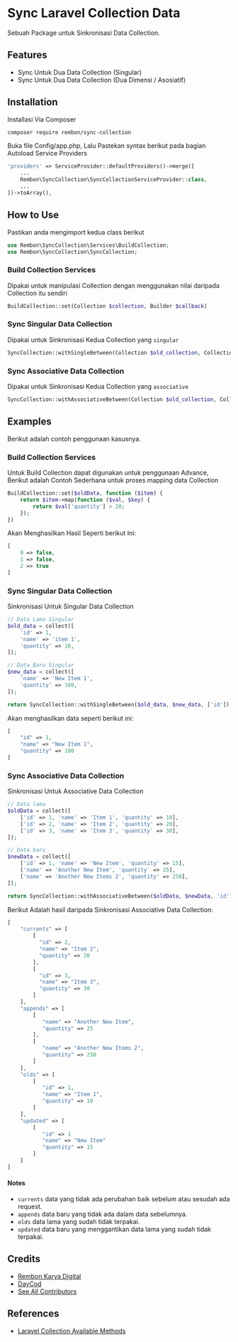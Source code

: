 # Sync Laravel Collection Data
Sebuah Package untuk Sinkronisasi Data Collection.

## Features
- Sync Untuk Dua Data Collection (Singular)
- Sync Untuk Dua Data Collection (Dua Dimensi / Asosiatif)

## Installation
Installasi Via Composer
```bash
composer require rembon/sync-collection
```

Buka file Config/app.php, Lalu Pastekan syntax berikut pada bagian Autoload Service Providers
```php
'providers' => ServiceProvider::defaultProviders()->merge([
    ...
    Rembon\SyncCollection\SyncCollectionServiceProvider::class,
    ...
])->toArray(),
```

## How to Use
Pastikan anda mengimport kedua class berikut
```php
use Rembon\SyncCollection\Services\BuildCollection;
use Rembon\SyncCollection\SyncCollection;
```

### Build Collection Services
Dipakai untuk manipulasi Collection dengan menggunakan nilai daripada Collection itu sendiri
```php
BuildCollection::set(Collection $collection, Builder $callback)
```

### Sync Singular Data Collection
Dipakai untuk Sinkronisasi Kedua Collection yang `singular`
```php
SyncCollection::withSingleBetween(Collection $old_collection, Collection $new_collection, array $unique_key_to_protect);
```

### Sync Associative Data Collection
Dipakai untuk Sinkronisasi Kedua Collection yang `associative`
```php
SyncCollection::withAssociativeBetween(Collection $old_collection, Collection $new_collection, string $unique_key);
```

## Examples
Berikut adalah contoh penggunaan kasusnya.

### Build Collection Services
Untuk Build Collection dapat digunakan untuk penggunaan Advance, Berikut adalah Contoh Sederhana untuk proses mapping data Collection
```php
BuildCollection::set($oldData, function ($item) {
    return $item->map(function ($val, $key) {
        return $val['quantity'] > 20;
    });
})
```

Akan Menghasilkan Hasil Seperti berikut Ini:
```php
[
    0 => false,
    1 => false,
    2 => true
]
```

### Sync Singular Data Collection
Sinkronisasi Untuk Singular Data Collection
```php
// Data Lama Singular
$old_data = collect([
    'id' => 1,
    'name' => 'item 1',
    'quantity' => 10,
]);

// Data Baru Singular
$new_data = collect([
    'name' => 'New Item 1',
    'quantity' => 100,
]);

return SyncCollection::withSingleBetween($old_data, $new_data, ['id']);
```

Akan menghasilkan data seperti berikut ini:
```php
[
    "id" => 1,
    "name" => "New Item 1",
    "quantity" => 100
]
```

### Sync Associative Data Collection
Sinkronisasi Untuk Associative Data Collection
```php
// Data lama
$oldData = collect([
    ['id' => 1, 'name' => 'Item 1', 'quantity' => 10],
    ['id' => 2, 'name' => 'Item 2', 'quantity' => 20],
    ['id' => 3, 'name' => 'Item 3', 'quantity' => 30],
]);

// Data baru
$newData = collect([
    ['id' => 1, 'name' => 'New Item', 'quantity' => 15],
    ['name' => 'Another New Item', 'quantity' => 25],
    ['name' => 'Another New Items 2', 'quantity' => 250],
]);

return SyncCollection::withAssociativeBetween($oldData, $newData, 'id');
```

Berikut Adalah hasil daripada Sinkronisasi Associative Data Collection:
```php
[
    "currents" => [
        [
          "id" => 2, 
          "name" => "Item 2",
          "quantity" => 20
        ],
        [
          "id" => 3,
          "name" => "Item 3",
          "quantity" => 30
        ]
    ],
    "appends" => [
        [
           "name" => "Another New Item",
           "quantity" => 25
        ],
        [
           "name" => "Another New Items 2",
           "quantity" => 250
        ]
    ],
    "olds" => [
        [
           "id" => 1,
           "name" => "Item 1",
           "quantity" => 10
        ]
    ],
    "updated" => [
        [
           "id" => 1
           "name" => "New Item"
           "quantity" => 15
        ]
    ]
]
```
#### Notes
- `currents` data yang tidak ada perubahan baik sebelum atau sesudah ada request.
- `appends` data baru yang tidak ada dalam data sebelumnya.
- `olds` data lama yang sudah tidak terpakai.
- `updated` data baru yang menggantikan data lama yang sudah tidak terpakai.

## Credits
- [Rembon Karya Digital](https://github.com/rembonnn)
- [DayCod](https://github.com/dayCod)
- [See All Contributors](https://github.com/rembonnn/sync-collection/contributors)

## References
- [Laravel Collection Available Methods](https://laravel.com/docs/10.x/collections#available-methods)
